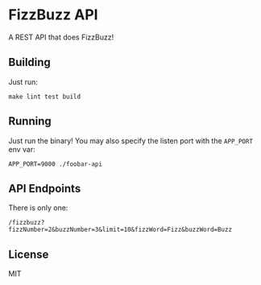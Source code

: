 # FizzBuzz API

A REST API that does FizzBuzz!

## Building

Just run:

```
make lint test build
```

## Running

Just run the binary!
You may also specify the listen port with the `APP_PORT` env var:

```
APP_PORT=9000 ./foobar-api
```

## API Endpoints

There is only one:

```
/fizzbuzz?fizzNumber=2&buzzNumber=3&limit=10&fizzWord=Fizz&buzzWord=Buzz
```

## License

MIT

